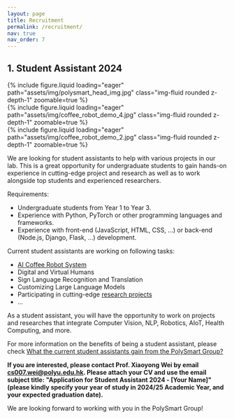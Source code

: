 ```yaml
---
layout: page
title: Recruitment
permalink: /recruitment/
nav: true
nav_order: 7
---
```


## 1. Student Assistant 2024

<div class="row mt-3">
    <div class="col-sm mt-3 mt-md-0">
        {% include figure.liquid loading="eager" path="assets/img/polysmart_head_img.jpg" class="img-fluid rounded z-depth-1" zoomable=true %}
    </div>
    <div class="col-sm mt-3 mt-md-0">
        {% include figure.liquid loading="eager" path="assets/img/coffee_robot_demo_4.jpg" class="img-fluid rounded z-depth-1" zoomable=true %}
    </div>
    <div class="col-sm mt-3 mt-md-0">
        {% include figure.liquid loading="eager" path="assets/img/coffee_robot_demo_2.jpg" class="img-fluid rounded z-depth-1" zoomable=true %}
    </div>
</div>

We are looking for student assistants to help with various projects in our lab. This is a great opportunity for undergraduate students to gain hands-on experience in cutting-edge project and research as well as to work alongside top students and experienced researchers.

Requirements:
- Undergraduate students from Year 1 to Year 3.
- Experience with Python, PyTorch or other programming languages and frameworks.
- Experience with front-end (JavaScript, HTML, CSS, ...) or back-end (Node.js, Django, Flask, ...) development.

Current student assistants are working on following tasks:
- [AI Coffee Robot System](https://polysmartgroup.github.io/projects/ai_coffee_robot/)
- Digital and Virtual Humans
- Sign Language Recognition and Translation
- Customizing Large Language Models
- Participating in cutting-edge [research projects](https://polysmartgroup.github.io/publications/)
- ...

As a student assistant, you will have the opportunity to work on projects and researches that integrate Computer Vision, NLP, Robotics, AIoT, Health Computing, and more.

For more information on the benefits of being a student assistant, please check [What the current student assistants gain from the PolySmart Group?](https://polysmartgroup.github.io/gain/)

**If you are interested, please contact Prof. Xiaoyong Wei by email [cs007.wei@polyu.edu.hk](mailto:cs007.wei@polyu.edu.hk). Please attach your CV and use the email subject title: "Application for Student Assistant 2024 - [Your Name]" (please kindly specify your year of study in 2024/25 Academic Year, and your expected graduation date).**

We are looking forward to working with you in the PolySmart Group!